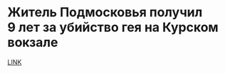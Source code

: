 # Житель Подмосковья получил 9 лет за убийство гея на Курском вокзале



[LINK](https://varlamov.ru/4284818.html)
